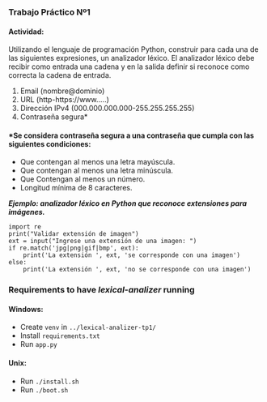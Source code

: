 ### Trabajo Práctico Nº1
#### Actividad:
Utilizando el lenguaje de programación Python, construir para cada una de las siguientes
expresiones, un analizador léxico. El analizador léxico debe recibir como entrada una cadena y
en la salida definir si reconoce como correcta la cadena de entrada.
1. Email (nombre@dominio)
2. URL (http-https://www…..)
3. Dirección IPv4 (000.000.000.000-255.255.255.255)
4. Contraseña segura*
#### *Se considera contraseña segura a una contraseña que cumpla con las siguientes condiciones:
- Que contengan al menos una letra mayúscula.
- Que contengan al menos una letra minúscula.
- Que Contengan al menos un número.
- Longitud mínima de 8 caracteres.

***Ejemplo: analizador léxico en Python que reconoce extensiones para imágenes.***
```
import re
print("Validar extensión de imagen")
ext = input("Ingrese una extensión de una imagen: ")
if re.match('jpg|png|gif|bmp', ext):
    print('La extensión ', ext, 'se corresponde con una imagen')
else:
    print('La extensión ', ext, 'no se corresponde con una imagen')
```

### Requirements to have ***lexical-analizer*** running
#### Windows:
- Create ```venv``` in ```../lexical-analizer-tp1/```
- Install ```requirements.txt```
- Run ```app.py```

#### Unix:
- Run ```./install.sh```
- Run ```./boot.sh```
